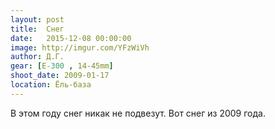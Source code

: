 ```yaml
---
layout: post
title:  Снег
date:   2015-12-08 00:00:00
image: http://imgur.com/YFzWiVh
author: Д.Г.
gear: [E-300 , 14-45mm]
shoot_date: 2009-01-17
location: Ёль-база
---
```


В этом году снег никак не подвезут. Вот снег из 2009 года.
